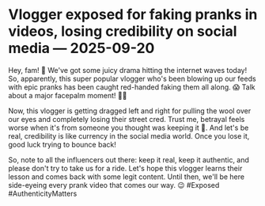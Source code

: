 # Vlogger exposed for faking pranks in videos, losing credibility on social media — 2025-09-20

Hey, fam! 🚨 We've got some juicy drama hitting the internet waves today! So, apparently, this super popular vlogger who's been blowing up our feeds with epic pranks has been caught red-handed faking them all along. 😱 Talk about a major facepalm moment! 🤦‍♀️

Now, this vlogger is getting dragged left and right for pulling the wool over our eyes and completely losing their street cred. Trust me, betrayal feels worse when it's from someone you thought was keeping it 💯. And let's be real, credibility is like currency in the social media world. Once you lose it, good luck trying to bounce back!

So, note to all the influencers out there: keep it real, keep it authentic, and please don't try to take us for a ride. Let's hope this vlogger learns their lesson and comes back with some legit content. Until then, we'll be here side-eyeing every prank video that comes our way. 😉 #Exposed #AuthenticityMatters